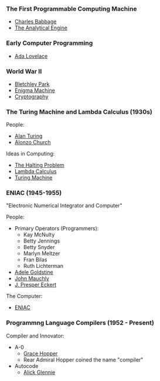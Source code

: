 <!--bl
(filemeta
    (title "Early Modern Computing")
)
/bl-->
### The First Programmable Computing Machine ###

- [Charles Babbage](https://en.wikipedia.org/wiki/Charles_Babbage)
- [The Analytical Engine](https://en.wikipedia.org/wiki/Analytical_Engine)

### Early Computer Programming ###

- [Ada Lovelace](https://en.wikipedia.org/wiki/Ada_Lovelace)

### World War II ###

- [Bletchley Park](https://en.wikipedia.org/wiki/Bletchley_Park)
- [Enigma Machine](https://en.wikipedia.org/wiki/Enigma_machine)
- [Cryptography](https://en.wikipedia.org/wiki/Cryptography)

### The Turing Machine and Lambda Calculus (1930s) ###

People:
- [Alan Turing](https://en.wikipedia.org/wiki/Alan_Turing)
- [Alonzo Church](https://en.wikipedia.org/wiki/Alonzo_Church)

Ideas in Computing:
- [The Halting Problem](https://en.wikipedia.org/wiki/Halting_problem)
- [Lambda Calculus](https://en.wikipedia.org/wiki/Lambda_calculus)
- [Turing Machine](https://en.wikipedia.org/wiki/Turing_machine)

### ENIAC (1945-1955) ###

"Electronic Numerical Integrator and Computer"

People:
- Primary Operators (Programmers):
    - Kay McNulty
    - Betty Jennings
    - Betty Snyder
    - Marlyn Meltzer
    - Fran Bilas
    - Ruth Lichterman
- [Adele Goldstine](https://en.wikipedia.org/wiki/Adele_Goldstine)
- [John Mauchly](https://en.wikipedia.org/wiki/John_Mauchly)
- [J. Presper Eckert](https://en.wikipedia.org/wiki/J._Presper_Eckert)

The Computer:
- [ENIAC](https://en.wikipedia.org/wiki/ENIAC)

### Programmng Language Compilers (1952 - Present) ###

Compiler and Innovator:
- A-0
    - [Grace Hopper](https://en.wikipedia.org/wiki/Grace_Hopper)
    - Rear Admiral Hopper coined the name "compiler"
- Autocode
    - [Alick Glennie](https://en.wikipedia.org/wiki/Alick_Glennie)
